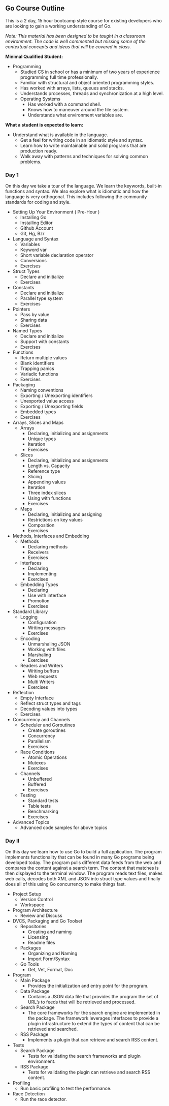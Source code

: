 ## Go Course Outline

This is a 2 day, 15 hour bootcamp style course for existing developers who are looking to gain a working understanding of Go.

*Note: This material has been designed to be taught in a classroom environment. The code is well commented but missing some of the contextual concepts and ideas that will be covered in class.*

__Minimal Qualified Student:__

* Programming
	* Studied CS in school or has a minimum of two years of experience programming full time professionally.
	* Familiar with structural and object oriented programming styles.
	* Has worked with arrays, lists, queues and stacks.
	* Understands processes, threads and synchronization at a high level.
	* Operating Systems
    	* Has worked with a command shell.
    	* Knows how to maneuver around the file system.
    	* Understands what environment variables are.

__What a student is expected to learn:__

* Understand what is available in the language.
    * Get a feel for writing code in an idiomatic style and syntax.
    * Learn how to write maintainable and solid programs that are production ready.
    * Walk away with patterns and techniques for solving common problems. 

### Day 1

On this day we take a tour of the language. We learn the keywords, built-in functions and syntax. We also explore what is idiomatic and how the language is very orthogonal. This includes following the community standards for coding and style.

* Setting Up Your Environment ( Pre-Hour )
	* Installing Go
	* Installing Editor
	* Github Account
	* Git, Hg, Bzr
* Language and Syntax
	* Variables
	* Keyword var
	* Short variable declaration operator
	* Conversions
	* Exercises
* Struct Types
	* Declare and initialize
	* Exercises
* Constants
	* Declare and initialize
	* Parallel type system
	* Exercises
* Pointers
	* Pass by value
	* Sharing data
	* Exercises
* Named Types
	* Declare and initialize
	* Support with constants
	* Exercises
* Functions
	* Return multiple values
	* Blank identifiers
	* Trapping panics
	* Variadic functions
	* Exercises
* Packaging
	* Naming conventions
	* Exporting / Unexporting identifiers
	* Unexported value access
	* Exporting / Unexporting fields
	* Embedded types
	* Exercises
* Arrays, Slices and Maps
	* Arrays
		* Declaring, initializing and assignments
		* Unique types
		* Iteration
		* Exercises
	* Slices
		* Declaring, initializing and assignments
		* Length vs. Capacity
		* Reference type
		* Slicing
		* Appending values
		* Iteration
		* Three index slices
		* Using with functions
		* Exercises
	* Maps
		* Declaring, initializing and assigning
		* Restrictions on key values
		* Composition
		* Exercises
* Methods, Interfaces and Embedding
	* Methods
		* Declaring methods
		* Receivers
		* Exercises
	* Interfaces
		* Declaring
		* Implementing
		* Exercises
	* Embedding Types
		* Declaring
		* Use with interface
		* Promotion
		* Exercises
* Standard Library
	* Logging
		* Configuration
		* Writing messages
		* Exercises
	* Encoding
		* Unmarshaling JSON
		* Working with files
		* Marshaling
		* Exercises
	* Readers and Writers
		* Writing buffers
		* Web requests
		* Multi Writers
		* Exercises
* Reflection
	* Empty Interface
	* Reflect struct types and tags
	* Decoding values into types
	* Exercises
* Concurrency and Channels
	* Scheduler and Goroutines
		* Create goroutines
		* Concurrency
		* Parallelism
		* Exercises
	* Race Conditions
		* Atomic Operations
		* Mutexes
		* Exercises
	* Channels
		* Unbuffered
		* Buffered
		* Exercises
	* Testing
		* Standard tests
		* Table tests
		* Benchmarking
		* Exercises
* Advanced Topics
	* Advanced code samples for above topics

### Day II

On this day we learn how to use Go to build a full application. The program implements functionality that can be found in many Go programs being developed today. The program pulls different data feeds from the web and compares the content against a search term. The content that matches is then displayed to the terminal window. The program reads text files, makes web calls, decodes both XML and JSON into struct type values and finally does all of this using Go concurrency to make things fast.

* Project Setup
	* Version Control
	* Workspace
* Program Architecture
	* Review and Discuss
* DVCS, Packaging and Go Toolset
	* Repositories
		* Creating and naming
	    * Licensing
	    * Readme files
	* Packages
	    * Organizing and Naming
		* Import Form/Syntax
	* Go Tools
	    * Get, Vet, Format, Doc
* Program
	* Main Package
		* Provides the initialization and entry point for the program. 
	* Data Package
		* Contains a JSON data file that provides the program the set of URL’s to feeds that will be retrieved and processed.
	* Search Package
		* The core frameworks for the search engine are implemented in the package. The framework leverages interfaces to provide a plugin infrastructure to extend the types of content that can be retrieved and searched.
	* RSS Package
		* Implements a plugin that can retrieve and search RSS content.
* Tests
	* Search Package
		* Tests for validating the search frameworks and plugin environment.
	* RSS Package
		* Tests for validating the plugin can retrieve and search RSS content.
* Profiling
	* Run basic profiling to test the performance.
* Race Detection
	* Run the race detector.
